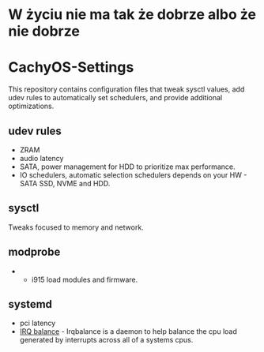 # W życiu nie ma tak że dobrze albo że nie dobrze

# CachyOS-Settings
This repository contains configuration files that tweak sysctl values, add udev rules to automatically set schedulers, and provide additional optimizations.

## udev rules
- ZRAM
- audio latency
- SATA, power management for HDD to prioritize max performance.
- IO schedulers, automatic selection schedulers depends on your HW - SATA SSD, NVME and HDD.

## sysctl
Tweaks focused to memory and network.

## modprobe
- - i915 load modules and firmware.

## systemd
- pci latency
- [IRQ balance](https://github.com/Irqbalance/irqbalance) - Irqbalance is a daemon to help balance the cpu load generated by interrupts across all of a systems cpus.
